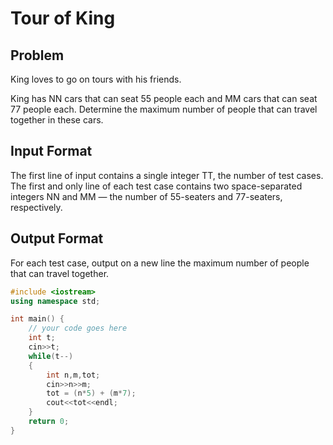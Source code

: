 # Tour of King
## Problem
King loves to go on tours with his friends.

King has NN cars that can seat 55 people each and MM cars that can seat 77 people each. Determine the maximum number of people that can travel together in these cars.

## Input Format
The first line of input contains a single integer TT, the number of test cases.
The first and only line of each test case contains two space-separated integers NN and MM — the number of 55-seaters and 77-seaters, respectively.
## Output Format
For each test case, output on a new line the maximum number of people that can travel together.
```cpp
#include <iostream>
using namespace std;

int main() {
	// your code goes here
	int t;
	cin>>t;
	while(t--)
	{
	    int n,m,tot;
	    cin>>n>>m;
	    tot = (n*5) + (m*7);
	    cout<<tot<<endl;
	}
	return 0;
}
```